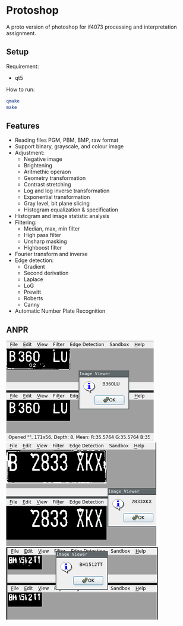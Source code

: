 # Protoshop

A proto version of photoshop for if4073 processing and interpretation assignment.

## Setup

Requirement:

- qt5

How to run:

```bash
qmake
make
```

## Features

- Reading files PGM, PBM, BMP, raw format
- Support binary, grayscale, and colour image
- Adjustment:
  - Negative image
  - Brightening
  - Aritmethic operaon
  - Geometry transformation
  - Contrast stretching
  - Log and log inverse transformation
  - Exponential transformation
  - Gray level, bit plane slicing
  - Histogram equalization & specification
- Histogram and image statistic analysis
- Filtering:
  - Median, max, min filter
  - High pass filter
  - Unsharp masking
  - Highboost filter
- Fourier transform and inverse
- Edge detection:
  - Gradient
  - Second derivation
  - Laplace
  - LoG
  - Prewitt
  - Roberts
  - Canny
- Automatic Number Plate Recognition

## ANPR

![](./img/license_b390lu.png)
![](./img/license_b2833xkx.png)
![](./img/license_bh1512tt.png)
